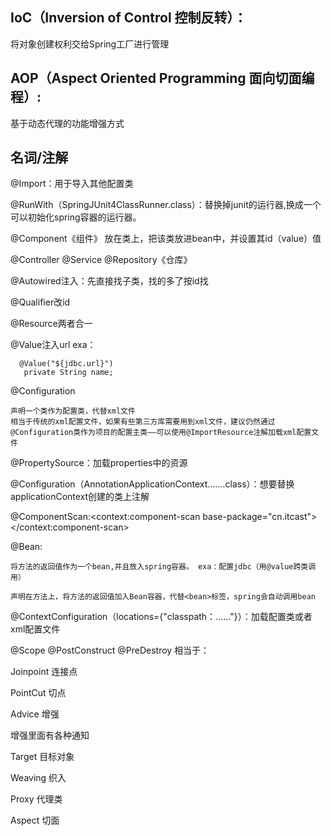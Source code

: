 

##  IoC（Inversion of Control 控制反转）：

将对象创建权利交给Spring工厂进行管理
 
##  AOP（Aspect Oriented Programming 面向切面编程）:

基于动态代理的功能增强方式

## 名词/注解

@Import：用于导入其他配置类

@RunWith（SpringJUnit4ClassRunner.class）：替换掉junit的运行器,换成一个可以初始化spring容器的运行器。

@Component《组件》 放在类上，把该类放进bean中，并设置其id（value）值

@Controller @Service @Repository《仓库》

@Autowired注入：先直接找子类，找的多了按id找

@Qualifier改id

@Resource两者合一
   
@Value注入url exa：
      
      @Value("${jdbc.url}")
       private String name;
       
@Configuration

    声明一个类作为配置类，代替xml文件
    相当于传统的xml配置文件，如果有些第三方库需要用到xml文件，建议仍然通过@Configuration类作为项目的配置主类——可以使用@ImportResource注解加载xml配置文件
    
@PropertySource：加载properties中的资源

@Configuration（AnnotationApplicationContext.......class）：想要替换applicationContext创建的类上注解

@ComponentScan:<context:component-scan base-package="cn.itcast"></context:component-scan>

@Bean:

    将方法的返回值作为一个bean,并且放入spring容器。 exa：配置jdbc（用@value跨类调用）
    
    声明在方法上，将方法的返回值加入Bean容器，代替<bean>标签，spring会自动调用bean


@ContextConfiguration（locations={"classpath：......"}）：加载配置类或者xml配置文件

@Scope
@PostConstruct
@PreDestroy
相当于：<bean id="" class="" init-method="" destroy-method="" />


Joinpoint 连接点

PointCut 切点

Advice 增强

增强里面有各种通知

Target 目标对象

Weaving 织入

Proxy 代理类

Aspect 切面